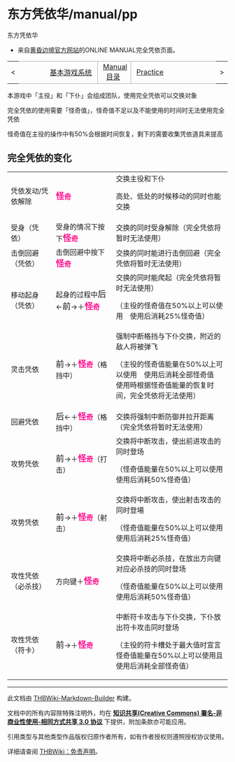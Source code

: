 # 东方凭依华/manual/pp

<!-- source html: G:\repos\THBWiki-Markdown-Builder\THBWikiMarkdown\Temp\main\e\e2\ns0%3A%E4%B8%9C%E6%96%B9%E5%87%AD%E4%BE%9D%E5%8D%8E%2Fmanual%2Fpp.html -->

东方凭依华

- 来自[黄昏边境官方网站](http://tasofro.net/touhou155/manual/pp.html)的ONLINE MANUAL完全凭依页面。

<center>

<table>
<tbody><tr>
<td>&lt;
</td>
<td style="border-top: 1px solid #aaaaaa; border-bottom: 1px solid #aaaaaa; width: 50%; text-align: right"><a href="./东方凭依华-manual-system.md" title="东方凭依华/manual/system">基本游戏系统</a>&#160;
</td>
<td style="text-align: center; border-left: 1px solid #aaaaaa; border-right: 1px solid #aaaaaa; border-top: 1px solid #aaaaaa; border-bottom: 1px solid #aaaaaa;">&#160;<a href="./东方凭依华-manual.md" title="东方凭依华/manual">Manual目录</a>&#160;
</td>
<td style="border-top: 1px solid #aaaaaa; border-bottom: 1px solid #aaaaaa; width: 50%; text-align: left">&#160;<a href="./东方凭依华-manual-practice.md" title="东方凭依华/manual/practice">Practice</a>
</td>
<td>&gt;
</td></tr></tbody></table>

  
</center>
  
本游戏中「主役」和「下仆」会组成团队，使用完全凭依可以交换对象  

完全凭依的使用需要「怪奇值」，怪奇值不足以及不能使用的时间时无法使用完全凭依  

怪奇值在主役的操作中有50%会根据时间恢复，剩下的需要收集凭依道具来提高
  


## 完全凭依的变化

<table>

<tbody><tr>
<td>凭依发动/凭依解除</td>
<td><b><font color="#FF1493"><big>怪</big>奇</font></b></td>
<td>交换主役和下仆<br>
<p>高处、低处的时候移动的同时也能交换
</p>
</td></tr>
<tr>
<td>受身（凭依）</td>
<td>受身的情况下按下<b><font color="#FF1493"><big>怪</big>奇</font></b></td>
<td>交换的同时受身解除（完全凭依将暂时无法使用）
</td></tr>
<tr>
<td>击倒回避（凭依）</td>
<td>击倒回避中按下<b><font color="#FF1493"><big>怪</big>奇</font></b></td>
<td>交换的同时能进行击倒回避（完全凭依将暂时无法使用）
</td></tr>
<tr>
<td>移动起身（凭依）</td>
<td>起身的过程中<big>后</big>←<big>前</big>→＋<b><font color="#FF1493"><big>怪</big>奇</font></b></td>
<td>交换的同时能爬起（完全凭依将暂时无法使用）<br>
<p>（主役的怪奇值在50%以上可以使用　使用后消耗25%怪奇值）
</p>
</td></tr>
<tr>
<td>灵击凭依</td>
<td><big>前</big>→＋<b><font color="#FF1493"><big>怪</big>奇</font></b>（格挡中）</td>
<td>强制中断格挡与下仆交换，附近的敌人将被弹飞<br>
<p>（主役的怪奇值能量在50%以上可以使用　使用后消耗全部怪奇值<br>
使用時根据怪奇值能量的恢复时间，完全凭依将无法使用）
</p>
</td></tr>
<tr>
<td>回避凭依</td>
<td><big>后</big>←＋<b><font color="#FF1493"><big>怪</big>奇</font></b>（格挡中）</td>
<td>交换将强制中断防御并拉开距离（完全凭依将暂时无法使用）
</td></tr>
<tr>
<td>攻势凭依</td>
<td><big>前</big>→＋<b><font color="#FF1493"><big>怪</big>奇</font></b>（打击）</td>
<td>交换将中断攻击，使出前进攻击的同时登场<br>
<p>（怪奇值能量在50%以上可以使用　使用后消耗50%怪奇值）
</p>
</td></tr>
<tr>
<td>攻势凭依</td>
<td><big>前</big>→＋<b><font color="#FF1493"><big>怪</big>奇</font></b>（射击）</td>
<td>交换将中断攻击，使出射击攻击的同时登場<br>
<p>（怪奇值能量在50%以上可以使用　使用后消耗25%怪奇值）
</p>
</td></tr>
<tr>
<td>攻性凭依（必杀技）</td>
<td>方向键＋<b><font color="#FF1493"><big>怪</big>奇</font></b></td>
<td>交换将中断必杀技，在放出方向键对应必杀技的同时登场<br>
<p>（怪奇值能量在50%以上可以使用　使用后消耗50%怪奇值）
</p>
</td></tr>
<tr>
<td>攻性凭依（符卡）</td>
<td><big>前</big>→＋<b><font color="#FF1493"><big>怪</big>奇</font></b></td>
<td>中断符卡攻击与下仆交换，下仆放出符卡攻击同时登场<br>
<p>（主役的符卡槽处于最大值时宣言<br>
怪奇值能量在50%以上可以使用且使用后消耗全部怪奇值）
</p>
</td></tr></tbody></table>






---

此文档由 [THBWiki-Markdown-Builder](https://github.com/Delsin-Yu/THBWiki-Markdown-Builder) 构建。

文档中的所有内容除特殊注明外，均在 [**知识共享(Creative Commons) 署名-非商业性使用-相同方式共享 3.0 协议**](https://creativecommons.org/licenses/by-sa/3.0/deed.zh-hans) 下提供，附加条款亦可能应用。

引用类型与其他类型作品版权归原作者所有，如有作者授权则遵照授权协议使用。

详细请查阅 [THBWiki：免责声明](https://thbwiki.cc/THBWiki:%E5%85%8D%E8%B4%A3%E5%A3%B0%E6%98%8E)。

